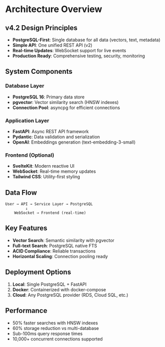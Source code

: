 # Architecture Overview

## v4.2 Design Principles
- **PostgreSQL-First**: Single database for all data (vectors, text, metadata)
- **Simple API**: One unified REST API (v2)
- **Real-time Updates**: WebSocket support for live events
- **Production Ready**: Comprehensive testing, security, monitoring

## System Components

### Database Layer
- **PostgreSQL 16**: Primary data store
- **pgvector**: Vector similarity search (HNSW indexes)
- **Connection Pool**: asyncpg for efficient connections

### Application Layer
- **FastAPI**: Async REST API framework
- **Pydantic**: Data validation and serialization
- **OpenAI**: Embeddings generation (text-embedding-3-small)

### Frontend (Optional)
- **SvelteKit**: Modern reactive UI
- **WebSocket**: Real-time memory updates
- **Tailwind CSS**: Utility-first styling

## Data Flow
```
User → API → Service Layer → PostgreSQL
         ↓
    WebSocket → Frontend (real-time)
```

## Key Features
- **Vector Search**: Semantic similarity with pgvector
- **Full-text Search**: PostgreSQL native FTS
- **ACID Compliance**: Reliable transactions
- **Horizontal Scaling**: Connection pooling ready

## Deployment Options
1. **Local**: Single PostgreSQL + FastAPI
2. **Docker**: Containerized with docker-compose
3. **Cloud**: Any PostgreSQL provider (RDS, Cloud SQL, etc.)

## Performance
- 50% faster searches with HNSW indexes
- 60% storage reduction vs multi-database
- Sub-100ms query response times
- 10,000+ concurrent connections supported